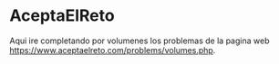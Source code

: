 # AceptaElReto

Aqui ire completando por volumenes los problemas de la pagina web https://www.aceptaelreto.com/problems/volumes.php.

